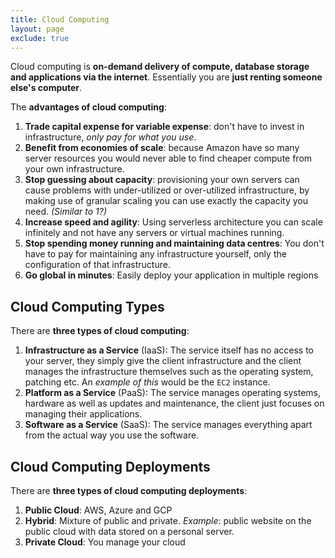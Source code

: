 ```yaml
---
title: Cloud Computing
layout: page
exclude: true
---
```


Cloud computing is **on-demand delivery of compute, database storage and applications via the internet**. Essentially you are **just renting someone else's computer**.

The **advantages of cloud computing**:

1. **Trade capital expense for variable expense**: don't have to invest in infrastructure, *only pay for what you use*.
2. **Benefit from economies of scale**: because Amazon have so many server resources you would never able to find cheaper compute from your own infrastructure.
3. **Stop guessing about capacity**: provisioning your own servers can cause problems with under-utilized or over-utilized infrastructure, by making use of granular scaling you can use exactly the capacity you need. *(Similar to 1?)*
4. **Increase speed and agility**: Using serverless architecture you can scale infinitely and not have any servers or virtual machines running.
5. **Stop spending money running and maintaining data centres**: You don't have to pay for maintaining any infrastructure yourself, only the configuration of that infrastructure.
6. **Go global in minutes**: Easily deploy your application in multiple regions

## Cloud Computing Types

There are **three types of cloud computing**:

1. **Infrastructure as a Service** (IaaS): The service itself has no access to your server, they simply give the client infrastructure and the client manages the infrastructure themselves such as the operating system, patching etc. An *example of this* would be the `EC2` instance.
2. **Platform as a Service** (PaaS): The service manages operating systems, hardware as well as updates and maintenance, the client just focuses on managing their applications.
3. **Software as a Service** (SaaS): The service manages everything apart from the actual way you use the software.

## Cloud Computing Deployments

There are **three types of cloud computing deployments**:

1. **Public Cloud**: AWS, Azure and GCP
2. **Hybrid**: Mixture of public and private. *Example*: public website on the public cloud with data stored on a personal server.
3. **Private Cloud**: You manage your cloud
<!--stackedit_data:
eyJoaXN0b3J5IjpbLTIwMzI5OTQ0MDNdfQ==
-->